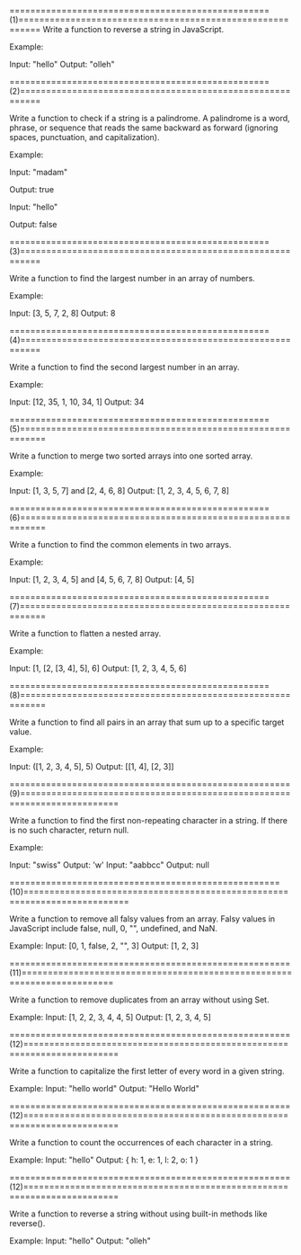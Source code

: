 ==================================================(1)==========================================================
Write a function to reverse a string in JavaScript.

Example:

Input: "hello"
Output: "olleh"

==================================================(2)==========================================================

Write a function to check if a string is a palindrome. A palindrome is a word, phrase, or sequence that reads the same backward as forward (ignoring spaces, punctuation, and capitalization).

Example:

Input: "madam"

Output: true

Input: "hello"

Output: false

==================================================(3)==========================================================

Write a function to find the largest number in an array of numbers.

Example:

Input: [3, 5, 7, 2, 8]
Output: 8

==================================================(4)==========================================================

Write a function to find the second largest number in an array.

Example:

Input: [12, 35, 1, 10, 34, 1]
Output: 34

==================================================(5)===========================================================

Write a function to merge two sorted arrays into one sorted array.

Example:

Input: [1, 3, 5, 7] and [2, 4, 6, 8]
Output: [1, 2, 3, 4, 5, 6, 7, 8]

==================================================(6)===========================================================

Write a function to find the common elements in two arrays.

Example:

Input: [1, 2, 3, 4, 5] and [4, 5, 6, 7, 8]
Output: [4, 5]

==================================================(7)===========================================================

Write a function to flatten a nested array.

Example:

Input: [1, [2, [3, 4], 5], 6]
Output: [1, 2, 3, 4, 5, 6]

==================================================(8)===========================================================

Write a function to find all pairs in an array that sum up to a specific target value.

Example:

Input: ([1, 2, 3, 4, 5], 5)
Output: [[1, 4], [2, 3]]

======================================================(9)=========================================================================

Write a function to find the first non-repeating character in a string. If there is no such character, return null.

Example:

Input: "swiss"
Output: 'w'
Input: "aabbcc"
Output: null

====================================================(10)==========================================================================

Write a function to remove all falsy values from an array. Falsy values in JavaScript include false, null, 0, "", undefined,
and NaN.

Example:
Input: [0, 1, false, 2, "", 3]
Output: [1, 2, 3]

======================================================(11)========================================================================

Write a function to remove duplicates from an array without using Set.

Example:
Input: [1, 2, 2, 3, 4, 4, 5]
Output: [1, 2, 3, 4, 5]

======================================================(12)========================================================================

Write a function to capitalize the first letter of every word in a given string.

Example:
Input: "hello world"
Output: "Hello World"

======================================================(12)========================================================================

Write a function to count the occurrences of each character in a string.

Example:
Input: "hello"
Output: { h: 1, e: 1, l: 2, o: 1 }

======================================================(12)========================================================================

Write a function to reverse a string without using built-in methods like reverse().

Example:
Input: "hello"
Output: "olleh"
